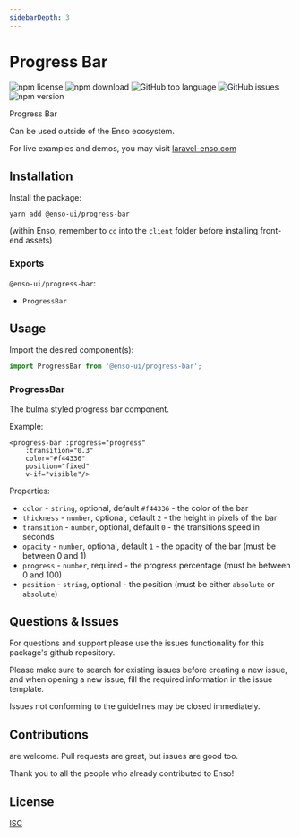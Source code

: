 ```yaml
---
sidebarDepth: 3
---
```


# Progress Bar

![npm license](https://img.shields.io/npm/l/@enso-ui/progress-bar.svg) 
![npm download](https://img.shields.io/npm/dm/@enso-ui/progress-bar.svg) 
![GitHub top language](https://img.shields.io/github/languages/top/enso-ui/progress-bar.svg) 
![GitHub issues](https://img.shields.io/github/issues/enso-ui/progress-bar.svg) 
![npm version](https://img.shields.io/npm/v/@enso-ui/progress-bar.svg) 

Progress Bar

Can be used outside of the Enso ecosystem.

For live examples and demos, you may visit [laravel-enso.com](https://www.laravel-enso.com)

## Installation

Install the package:
```
yarn add @enso-ui/progress-bar
```

(within Enso, remember to `cd` into the `client` folder before installing front-end assets)

### Exports

`@enso-ui/progress-bar`:
- `ProgressBar`

## Usage

Import the desired component(s):
```js
import ProgressBar from '@enso-ui/progress-bar';
```

### ProgressBar
The bulma styled progress bar component. 

Example:
```vue
<progress-bar :progress="progress"
    :transition="0.3"
    color="#f44336"
    position="fixed"
    v-if="visible"/>
```

Properties:
- `color` - `string`, optional, default `#f44336` - the color of the bar
- `thickness` - `number`, optional, default `2` - the height in pixels of the bar 
- `transition` - `number`, optional, default `0` - the transitions speed in seconds
- `opacity` - `number`, optional, default `1` - the opacity of the bar (must be between 0 and 1)
- `progress` - `number`, required - the progress percentage (must be between 0 and 100)
- `position` - `string`, optional - the position (must be either `absolute` or `absolute`)

## Questions & Issues

For questions and support please use the issues functionality
for this package's github repository.

Please make sure to search for existing issues before creating a new issue,
and when opening a new issue, fill the required information in the issue template.

Issues not conforming to the guidelines may be closed immediately.

## Contributions

are welcome. Pull requests are great, but issues are good too.

Thank you to all the people who already contributed to Enso!

## License

[ISC](https://opensource.org/licenses/ISC)
